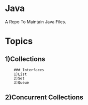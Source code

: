 # Java
A Repo To Maintain Java Files.



# Topics 

  ## 1)Collections  
        ### Interfaces 
        1)List
        2)Set
        3)Queue
       
  ## 2)Concurrent Collections
    
